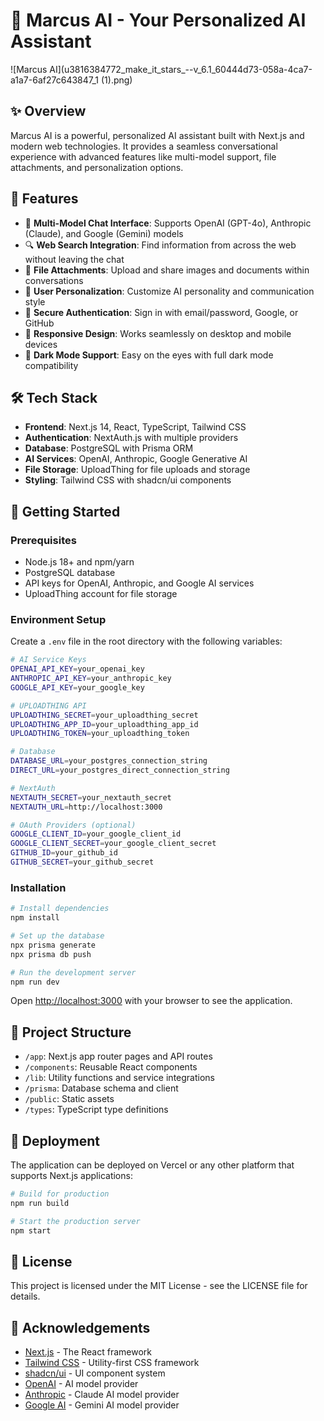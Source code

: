 # 🧠 Marcus AI - Your Personalized AI Assistant

![Marcus AI](u3816384772_make_it_stars_--v_6.1_60444d73-058a-4ca7-a1a7-6af27c643847_1 (1).png)

## ✨ Overview

Marcus AI is a powerful, personalized AI assistant built with Next.js and modern web technologies. It provides a seamless conversational experience with advanced features like multi-model support, file attachments, and personalization options.

## 🚀 Features

- 💬 **Multi-Model Chat Interface**: Supports OpenAI (GPT-4o), Anthropic (Claude), and Google (Gemini) models
- 🔍 **Web Search Integration**: Find information from across the web without leaving the chat
- 📎 **File Attachments**: Upload and share images and documents within conversations
- 👤 **User Personalization**: Customize AI personality and communication style
- 🔐 **Secure Authentication**: Sign in with email/password, Google, or GitHub
- 📱 **Responsive Design**: Works seamlessly on desktop and mobile devices
- 🌙 **Dark Mode Support**: Easy on the eyes with full dark mode compatibility

## 🛠️ Tech Stack

- **Frontend**: Next.js 14, React, TypeScript, Tailwind CSS
- **Authentication**: NextAuth.js with multiple providers
- **Database**: PostgreSQL with Prisma ORM
- **AI Services**: OpenAI, Anthropic, Google Generative AI
- **File Storage**: UploadThing for file uploads and storage
- **Styling**: Tailwind CSS with shadcn/ui components

## 🔧 Getting Started

### Prerequisites

- Node.js 18+ and npm/yarn
- PostgreSQL database
- API keys for OpenAI, Anthropic, and Google AI services
- UploadThing account for file storage

### Environment Setup

Create a `.env` file in the root directory with the following variables:

```bash
# AI Service Keys
OPENAI_API_KEY=your_openai_key
ANTHROPIC_API_KEY=your_anthropic_key
GOOGLE_API_KEY=your_google_key

# UPLOADTHING API
UPLOADTHING_SECRET=your_uploadthing_secret
UPLOADTHING_APP_ID=your_uploadthing_app_id
UPLOADTHING_TOKEN=your_uploadthing_token

# Database
DATABASE_URL=your_postgres_connection_string
DIRECT_URL=your_postgres_direct_connection_string

# NextAuth
NEXTAUTH_SECRET=your_nextauth_secret
NEXTAUTH_URL=http://localhost:3000

# OAuth Providers (optional)
GOOGLE_CLIENT_ID=your_google_client_id
GOOGLE_CLIENT_SECRET=your_google_client_secret
GITHUB_ID=your_github_id
GITHUB_SECRET=your_github_secret
```

### Installation

```bash
# Install dependencies
npm install

# Set up the database
npx prisma generate
npx prisma db push

# Run the development server
npm run dev
```

Open [http://localhost:3000](http://localhost:3000) with your browser to see the application.

## 📂 Project Structure

- `/app`: Next.js app router pages and API routes
- `/components`: Reusable React components
- `/lib`: Utility functions and service integrations
- `/prisma`: Database schema and client
- `/public`: Static assets
- `/types`: TypeScript type definitions

## 🚢 Deployment

The application can be deployed on Vercel or any other platform that supports Next.js applications:

```bash
# Build for production
npm run build

# Start the production server
npm start
```

## 📝 License

This project is licensed under the MIT License - see the LICENSE file for details.

## 👏 Acknowledgements

- [Next.js](https://nextjs.org) - The React framework
- [Tailwind CSS](https://tailwindcss.com) - Utility-first CSS framework
- [shadcn/ui](https://ui.shadcn.com) - UI component system
- [OpenAI](https://openai.com) - AI model provider
- [Anthropic](https://anthropic.com) - Claude AI model provider
- [Google AI](https://ai.google.dev) - Gemini AI model provider
